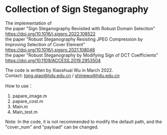 # Collection of Sign Steganography  

The implementation of   
the paper "Sign Steganography Revisited with Robust Domain Selection"   
https://doi.org/10.1016/j.sigpro.2022.108522   
the paper "Robust Steganography Resisting JPEG Compression by Improving Selection of Cover Element"   https://doi.org/10.1016/j.sigpro.2021.108048   
the paper "Robust Steganography by Modifying Sign of DCT Coefficients"  
https://doi.org/10.1109/ACCESS.2019.2953504

The code is written by Xiaoshuai Wu in March 2022.  
Contact: tong.qiao@hdu.edu.cn / shinewu@hdu.edu.cn

How to use：
1. papare_image.m
2. papare_cost.m
3. Main.m
4. Main_test.m  

Note: In the code, it is not recommended to modify the default path, and the "cover_num" and "payload" can be changed.
